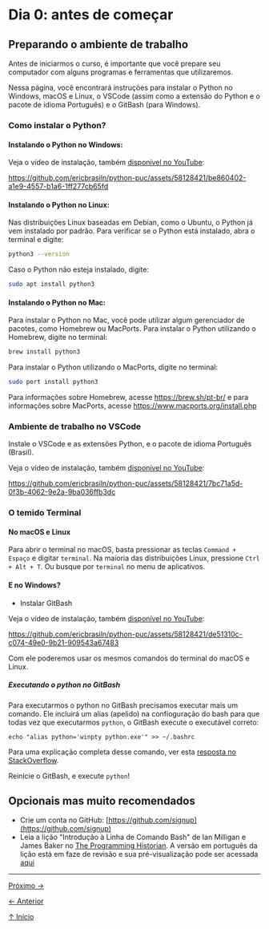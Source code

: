 # Dia 0: antes de começar

## Preparando o ambiente de trabalho

Antes de iniciarmos o curso, é importante que você prepare seu computador com alguns programas e ferramentas que utilizaremos.

Nessa página, você encontrará instruções para instalar o Python no Windows, macOS e Linux, o VSCode (assim como a extensão do Python e o pacote de idioma Português) e o GitBash (para Windows).

### Como instalar o Python?

#### Instalando o Python no Windows:

Veja o vídeo de instalação, também [disponível no YouTube](https://youtu.be/QPmIsKgdifI):

https://github.com/ericbrasiln/python-puc/assets/58128421/be860402-a1e9-4557-b1a6-1ff277cb65fd

#### Instalando o Python no Linux:

Nas distribuições Linux baseadas em Debian, como o Ubuntu, o Python já vem instalado por padrão. Para verificar se o Python está instalado, abra o terminal e digite:

```bash
python3 --version
```

Caso o Python não esteja instalado, digite:

```bash
sudo apt install python3
```

#### Instalando o Python no Mac:

Para instalar o Python no Mac, você pode utilizar algum gerenciador de pacotes, como Homebrew ou MacPorts. Para instalar o Python utilizando o Homebrew, digite no terminal:

```bash
brew install python3
```

Para instalar o Python utilizando o MacPorts, digite no terminal:

```bash
sudo port install python3
```

Para informações sobre Homebrew, acesse https://brew.sh/pt-br/ e para informações sobre MacPorts, acesse https://www.macports.org/install.php

### Ambiente de trabalho no VSCode

Instale o VSCode e as extensões Python, e o pacote de idioma Português (Brasil).

Veja o vídeo de instalação, também [disponível no YouTube](https://youtu.be/VyY1xDSl6wU):

https://github.com/ericbrasiln/python-puc/assets/58128421/7bc71a5d-0f3b-4062-9e2a-9ba036ffb3dc

### O temido Terminal

#### No macOS e Linux

Para abrir o terminal no macOS, basta pressionar as teclas `Command + Espaço` e digitar `terminal`. Na maioria das distribuições Linux, pressione `Ctrl + Alt + T`. Ou busque por `terminal` no menu de aplicativos.

#### E no Windows?

- Instalar GitBash

Veja o vídeo de instalação, também [disponível no YouTube](https://youtu.be/PGIuYvkctj0):

https://github.com/ericbrasiln/python-puc/assets/58128421/de51310c-c074-49e0-9b21-909543a67483

Com ele poderemos usar os mesmos comandos do terminal do macOS e Linux.

##### Executando o python no GitBash

Para executarmos o python no GitBash precisamos executar mais um comando. Ele incluirá um alias (apelido) na confioguração do bash para que todas vez que executarmos `python`, o GitBash execute o executável correto:

```
echo "alias python='winpty python.exe'" >> ~/.bashrc
```

Para uma explicação completa desse comando, ver esta [resposta no StackOverflow](https://stackoverflow.com/a/36530750/12751702).

Reinicie o GitBash, e execute `python`!

## Opcionais mas muito recomendados

- Crie um conta no GitHub: [https://github.com/signup](https://github.com/signup)
- Leia a lição "Introdução à Linha de Comando Bash" de Ian Milligan e James Baker no [The Programming Historian](https://programminghistorian.org/en/lessons/intro-to-bash). A versão em português da lição está em faze de revisão e sua pré-visualização pode ser acessada [aqui](http://programminghistorian.github.io/ph-submissions/pt/esbocos/traducoes/introducao-linha-comando-bash)

---

[Próximo →](dia1.ipynb)

[← Anterior](README.md)

[↑ Início](#dia-0-antes-de-começar)
